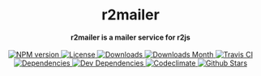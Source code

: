 <h1 align="center">r2mailer</h1>

<div align="center">
  <strong>r2mailer is a mailer service for r2js</strong>
</div>

<br />

<div align="center">
  <!-- NPM version -->
  <a href="https://npmjs.org/package/r2mailer" target="_blank">
    <img src="https://img.shields.io/npm/v/r2mailer.svg" alt="NPM version" />
  </a>
  <!-- License -->
  <a href="https://npmjs.org/package/r2mailer" target="_blank">
    <img src="https://img.shields.io/npm/l/r2mailer.svg" alt="License" />
  </a>
  <!-- Downloads -->
  <a href="https://npmjs.org/package/r2mailer" target="_blank">
    <img src="https://img.shields.io/npm/dt/r2mailer.svg" alt="Downloads" />
  </a>
  <!-- Downloads Month -->
  <a href="https://npmjs.org/package/r2mailer" target="_blank">
    <img src="https://img.shields.io/npm/dm/r2mailer.svg" alt="Downloads Month" />
  </a>
  <!-- Travis CI -->
  <a href="https://travis-ci.org/r2js/r2mailer" target="_blank">
    <img src="https://img.shields.io/travis/r2js/r2mailer.svg" alt="Travis CI" />
  </a>
  <!-- Dependencies -->
  <a href="https://david-dm.org/r2js/r2mailer" target="_blank">
    <img src="https://img.shields.io/david/r2js/r2mailer.svg" alt="Dependencies" />
  </a>
  <!-- Dev Dependencies -->
  <a href="https://david-dm.org/r2js/r2mailer?type=dev" target="_blank">
    <img src="https://img.shields.io/david/dev/r2js/r2mailer.svg" alt="Dev Dependencies" />
  </a>
  <!-- Codeclimate -->
  <a href="https://codeclimate.com/github/r2js/r2mailer" target="_blank">
    <img src="https://img.shields.io/codeclimate/github/r2js/r2mailer.svg" alt="Codeclimate" />
  </a>
  <!-- Github Stars -->
  <a href="https://github.com/r2js/r2mailer" target="_blank">
    <img src="https://img.shields.io/github/stars/r2js/r2mailer.svg?label=%E2%98%85" alt="Github Stars" />
  </a>
</div>

<br />
